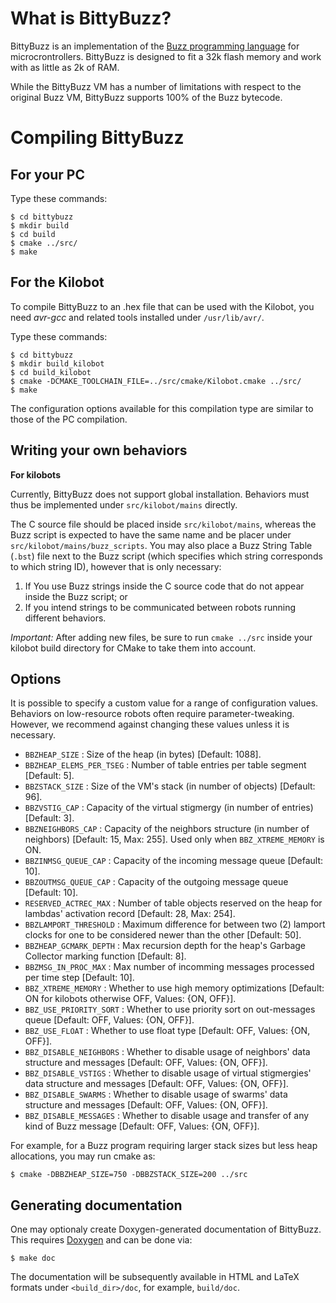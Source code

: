 What is BittyBuzz?
==================

BittyBuzz is an implementation of the
[Buzz programming language](http://the.swarming.buzz) for
microcrontrollers. BittyBuzz is designed to fit a 32k flash memory and
work with as little as 2k of RAM.

While the BittyBuzz VM has a number of limitations with respect to the
original Buzz VM, BittyBuzz supports 100% of the Buzz bytecode.

Compiling BittyBuzz
===================

For your PC
-----------

Type these commands:

    $ cd bittybuzz
    $ mkdir build
    $ cd build
    $ cmake ../src/
    $ make

For the Kilobot
---------------

To compile BittyBuzz to an .hex file that can be used with the
Kilobot, you need _avr-gcc_ and related tools installed under
`/usr/lib/avr/`.

Type these commands:

    $ cd bittybuzz
    $ mkdir build_kilobot
    $ cd build_kilobot
    $ cmake -DCMAKE_TOOLCHAIN_FILE=../src/cmake/Kilobot.cmake ../src/
    $ make

The configuration options available for this compilation type are similar
to those of the PC compilation.

Writing your own behaviors
--------------------------

**For kilobots**

Currently, BittyBuzz does not support global installation. Behaviors must thus be
implemented under `src/kilobot/mains` directly.

The C source file should be placed inside `src/kilobot/mains`, whereas the Buzz
script is expected to have the same name and be placer under
`src/kilobot/mains/buzz_scripts`. You may also place a Buzz String Table (`.bst`)
file next to the Buzz script (which specifies which string corresponds to
which string ID), however that is only necessary:
1) If You use Buzz strings inside the C source code that do not appear inside
the Buzz script; or
2) If you intend strings to be communicated between robots running different
behaviors.

_Important:_ After adding new files, be sure to run `cmake ../src` inside
your kilobot build directory for CMake to take them into account.

Options
-------

It is possible to specify a custom value for a range of configuration values. Behaviors on low-resource robots often require parameter-tweaking. However, we
recommend against changing these values unless it is necessary.

- `BBZHEAP_SIZE` : Size of the heap (in bytes) [Default: 1088].
- `BBZHEAP_ELEMS_PER_TSEG` : Number of table entries per table segment [Default: 5].
- `BBZSTACK_SIZE` : Size of the VM's stack (in number of objects) [Default: 96].
- `BBZVSTIG_CAP` : Capacity of the virtual stigmergy (in number of entries) [Default: 3].
- `BBZNEIGHBORS_CAP` : Capacity of the neighbors structure (in number of neighbors) [Default: 15, Max: 255]. Used only when `BBZ_XTREME_MEMORY` is ON.
- `BBZINMSG_QUEUE_CAP` : Capacity of the incoming message queue [Default: 10].
- `BBZOUTMSG_QUEUE_CAP` : Capacity of the outgoing message queue [Default: 10].
- `RESERVED_ACTREC_MAX` : Number of table objects reserved on the heap for lambdas'
activation record [Default: 28, Max: 254].
- `BBZLAMPORT_THRESHOLD` : Maximum difference for between two (2) lamport clocks for one to be considered newer than the other [Default: 50].
- `BBZHEAP_GCMARK_DEPTH` : Max recursion depth for the heap's Garbage Collector marking function [Default: 8].
- `BBZMSG_IN_PROC_MAX` : Max number of incomming messages processed per time step [Default: 10].
- `BBZ_XTREME_MEMORY` : Whether to use high memory optimizations [Default: ON for kilobots otherwise OFF, Values: {ON, OFF}].
- `BBZ_USE_PRIORITY_SORT` : Whether to use priority sort on out-messages queue [Default: OFF, Values: {ON, OFF}].
- `BBZ_USE_FLOAT` : Whether to use float type [Default: OFF, Values: {ON, OFF}].
- `BBZ_DISABLE_NEIGHBORS` : Whether to disable usage of neighbors' data structure and messages [Default: OFF, Values: {ON, OFF}].
- `BBZ_DISABLE_VSTIGS` : Whether to disable usage of virtual stigmergies' data structure and messages [Default: OFF, Values: {ON, OFF}].
- `BBZ_DISABLE_SWARMS` : Whether to disable usage of swarms' data structure and messages [Default: OFF, Values: {ON, OFF}].
- `BBZ_DISABLE_MESSAGES` : Whether to disable usage and transfer of any kind of Buzz message [Default: OFF, Values: {ON, OFF}].

For example, for a Buzz program requiring larger stack sizes but less heap allocations, you may run cmake as:

    $ cmake -DBBZHEAP_SIZE=750 -DBBZSTACK_SIZE=200 ../src

Generating documentation
------------------------

One may optionaly create Doxygen-generated documentation of BittyBuzz.
This requires [Doxygen](http://www.stack.nl/~dimitri/doxygen/) and can be done via:

    $ make doc

The documentation will be subsequently available in HTML and LaTeX formats under `<build_dir>/doc`, for example, `build/doc`.
